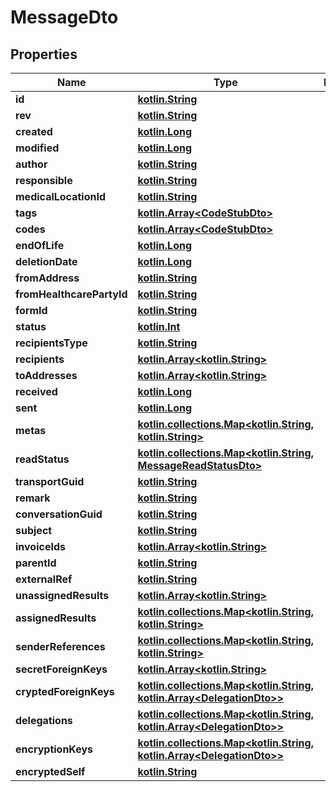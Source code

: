 # MessageDto

## Properties
Name | Type | Description | Notes
------------ | ------------- | ------------- | -------------
**id** | [**kotlin.String**](.md) |  | 
**rev** | [**kotlin.String**](.md) |  |  [optional]
**created** | [**kotlin.Long**](.md) |  |  [optional]
**modified** | [**kotlin.Long**](.md) |  |  [optional]
**author** | [**kotlin.String**](.md) |  |  [optional]
**responsible** | [**kotlin.String**](.md) |  |  [optional]
**medicalLocationId** | [**kotlin.String**](.md) |  |  [optional]
**tags** | [**kotlin.Array&lt;CodeStubDto&gt;**](CodeStubDto.md) |  | 
**codes** | [**kotlin.Array&lt;CodeStubDto&gt;**](CodeStubDto.md) |  | 
**endOfLife** | [**kotlin.Long**](.md) |  |  [optional]
**deletionDate** | [**kotlin.Long**](.md) |  |  [optional]
**fromAddress** | [**kotlin.String**](.md) |  |  [optional]
**fromHealthcarePartyId** | [**kotlin.String**](.md) |  |  [optional]
**formId** | [**kotlin.String**](.md) |  |  [optional]
**status** | [**kotlin.Int**](.md) |  |  [optional]
**recipientsType** | [**kotlin.String**](.md) |  |  [optional]
**recipients** | [**kotlin.Array&lt;kotlin.String&gt;**](.md) |  | 
**toAddresses** | [**kotlin.Array&lt;kotlin.String&gt;**](.md) |  | 
**received** | [**kotlin.Long**](.md) |  |  [optional]
**sent** | [**kotlin.Long**](.md) |  |  [optional]
**metas** | [**kotlin.collections.Map&lt;kotlin.String, kotlin.String&gt;**](.md) |  | 
**readStatus** | [**kotlin.collections.Map&lt;kotlin.String, MessageReadStatusDto&gt;**](MessageReadStatusDto.md) |  | 
**transportGuid** | [**kotlin.String**](.md) |  |  [optional]
**remark** | [**kotlin.String**](.md) |  |  [optional]
**conversationGuid** | [**kotlin.String**](.md) |  |  [optional]
**subject** | [**kotlin.String**](.md) |  |  [optional]
**invoiceIds** | [**kotlin.Array&lt;kotlin.String&gt;**](.md) |  | 
**parentId** | [**kotlin.String**](.md) |  |  [optional]
**externalRef** | [**kotlin.String**](.md) |  |  [optional]
**unassignedResults** | [**kotlin.Array&lt;kotlin.String&gt;**](.md) |  | 
**assignedResults** | [**kotlin.collections.Map&lt;kotlin.String, kotlin.String&gt;**](.md) |  | 
**senderReferences** | [**kotlin.collections.Map&lt;kotlin.String, kotlin.String&gt;**](.md) |  | 
**secretForeignKeys** | [**kotlin.Array&lt;kotlin.String&gt;**](.md) |  | 
**cryptedForeignKeys** | [**kotlin.collections.Map&lt;kotlin.String, kotlin.Array&lt;DelegationDto&gt;&gt;**](.md) |  | 
**delegations** | [**kotlin.collections.Map&lt;kotlin.String, kotlin.Array&lt;DelegationDto&gt;&gt;**](.md) |  | 
**encryptionKeys** | [**kotlin.collections.Map&lt;kotlin.String, kotlin.Array&lt;DelegationDto&gt;&gt;**](.md) |  | 
**encryptedSelf** | [**kotlin.String**](.md) |  |  [optional]
